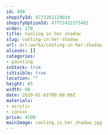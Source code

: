 ```yaml
---
id: 408
shopifyId: 8723261129034
shopifyOptionId: 47772422275402
order: 178
title: Cooling in her shadow
slug: cooling-in-her-shadow
url: art-works/cooling-in-her-shadow
aliases: []
categories:
- painting
inStock: true
isVisible: true
location: ""
height: 85
width: 60
date: 2020-01-01T00:00:00Z
materials:
- acrylic
- canvas
price: 4500
mainImage: cooling_in_her_shadow.jpg
---
```

